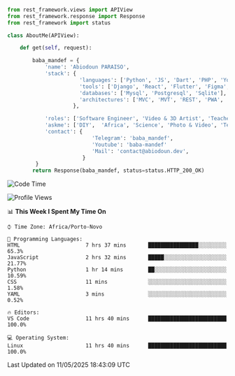 ###
```python
from rest_framework.views import APIView
from rest_framework.response import Response
from rest_framework import status

class AboutMe(APIView):

    def get(self, request):

        baba_mandef = {
            'name': 'Abiodoun PARAISO',
            'stack': {
                       'languages': ['Python', 'JS', 'Dart', 'PHP', 'Yoruba', 'Fongbe', 'Kreyol', 'French', 'English'],
                       'tools': ['Django', 'React', 'Flutter', 'Figma', 'GIMP', 'Inckscape', 'Kdenlive', 'Blender'],
                       'databases': ['Mysql', 'Postgresql', 'Sqlite'],
                       'architectures': ['MVC', 'MVT', 'REST', 'PWA', 'SPA', 'MicroServices']
                     },

            'roles': ['Software Engineer', 'Video & 3D Artist', 'Teacher', 'Mentor', 'Farmer'],
            'askme': ['DIY',  'Africa', 'Science', 'Photo & Video', 'Tech', 'Agro'],
            'contact': {
                           'Telegram': 'baba_mandef',
                           'Youtube': 'baba-mandef'
                           'Mail': 'contact@abiodoun.dev',
                        }
         }
        return Response(baba_mandef, status=status.HTTP_200_OK)

```                    

<!--START_SECTION:waka-->
![Code Time](http://img.shields.io/badge/Code%20Time-1%2C657%20hrs%2036%20mins-blue)

![Profile Views](http://img.shields.io/badge/Profile%20Views-0-blue)

📊 **This Week I Spent My Time On** 

```text
⌚︎ Time Zone: Africa/Porto-Novo

💬 Programming Languages: 
HTML                     7 hrs 37 mins       ████████████████░░░░░░░░░   65.3% 
JavaScript               2 hrs 32 mins       █████░░░░░░░░░░░░░░░░░░░░   21.77% 
Python                   1 hr 14 mins        ██░░░░░░░░░░░░░░░░░░░░░░░   10.59% 
CSS                      11 mins             ░░░░░░░░░░░░░░░░░░░░░░░░░   1.58% 
YAML                     3 mins              ░░░░░░░░░░░░░░░░░░░░░░░░░   0.52%

🔥 Editors: 
VS Code                  11 hrs 40 mins      █████████████████████████   100.0%

💻 Operating System: 
Linux                    11 hrs 40 mins      █████████████████████████   100.0%

```


 Last Updated on 11/05/2025 18:43:09 UTC
<!--END_SECTION:waka-->

